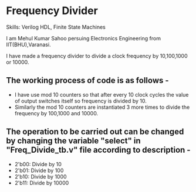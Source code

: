 # Frequency Divider

Skills: Verilog HDL, Finite State Machines

I am Mehul Kumar Sahoo persuing Electronics Engineering from IIT(BHU),Varanasi.

I have made a frequency divider to divide a clock frequency by 10,100,1000 or 10000.

## The working process of code is as follows - 
 - I have use mod 10 counters so that after every 10 clock cycles the value of output switches itself so frequency is divided by 10.
 - Similarly the mod 10 counters are instantiated 3 more times to divide the frequency by 100,1000 and 10000.

## The operation to be carried out can be changed by changing the variable "select" in "Freq_Divide_tb.v" file according to description - 
 - 2'b00: Divide by 10
 - 2'b01: Divide by 100
 - 2'b10: Divide by 1000
 - 2'b11: Divide by 10000
